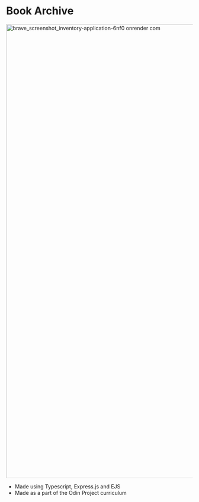 # Book Archive
<img width="2238" height="1224" alt="brave_screenshot_inventory-application-6nf0 onrender com" src="https://github.com/user-attachments/assets/f252fb84-510d-4f6e-b8a6-1eea3084b847" />

- Made using Typescript, Express.js and EJS
- Made as a part of the Odin Project curriculum
